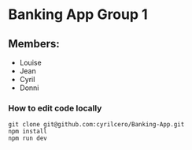 # Banking App Group 1

## Members:
- Louise
- Jean
- Cyril
- Donni

### How to edit code locally

```
git clone git@github.com:cyrilcero/Banking-App.git
npm install
npm run dev
```